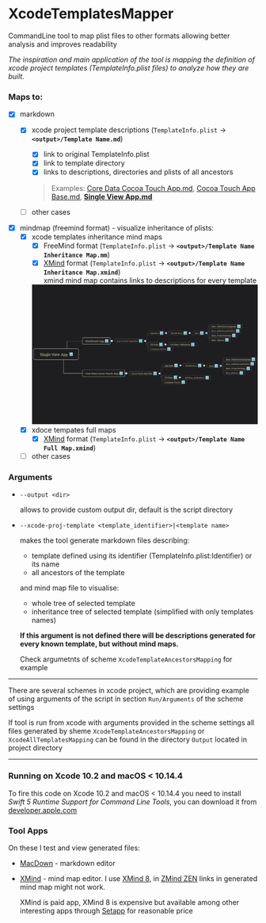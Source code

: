 # XcodeTemplatesMapper
CommandLine tool to map plist files to other formats allowing better analysis and improves readability

*The inspiration and main application of the tool is mapping the definition of xcode project templates (TemplateInfo.plist files) to analyze how they are built.*

### Maps to:

- [x] markdown
	- [x] xcode project template descriptions (`TemplateInfo.plist` -> **`<output>/Template Name.md`**)
		- [x] link to original TemplateInfo.plist
		- [x] link to template directory
		- [x] links to descriptions, directories and plists of all ancestors

		> Examples:  [Core Data Cocoa Touch App.md](Output/Core%20Data%20Cocoa%20Touch%20App.md), [Cocoa Touch App Base.md](Output/Cocoa%20Touch%20App%20Base.md), [**Single View App.md**](Output/Single%20View%20App.md)
	
	- [ ] other cases

		
- [x] mindmap (freemind format) - visualize inheritance of plists:
	- [x]  xcode templates inheritance mind maps
		- [x] FreeMind format (`TemplateInfo.plist` -> **`<output>/Template Name Inheritance Map.mm`**)
		- [x] [XMind](https://www.xmind.net) format (`TemplateInfo.plist` -> **`<output>/Template Name Inheritance Map.xmind`**)  
			xmind mind map contains links to descriptions for every template
			
		![Xmind](Docs/thumbnail.png)
	- [x] xdoce tempates full maps
		- [x] [XMind](https://www.xmind.net) format (`TemplateInfo.plist` -> **`<output>/Template Name Full Map.xmind`**)  
	- [ ] other cases

### Arguments
- `--output <dir>`
	
	allows to provide custom output dir, default is the script directory

- `--xcode-proj-template <template_identifier>|<template name>`

	makes the tool generate markdown files describing:
	
	- template defined using its identifier (TemplateInfo.plist:Identifier) or its name
	- all ancestors of the template

	and mind map file to visualise:
	
	- whole tree of selected template
	- inheritance tree of selected template (simplified with only templates names)

	**If this argument is not defined there will be descriptions generated for every known template, but without mind maps.**
	
	Check argumetnts of scheme `XcodeTemplateAncestorsMapping` for example

---

There are several schemes in xcode project, which are providing example of using arguments of the script in section `Run/Arguments` of the scheme settings

If tool is run from xcode with arguments provided in the scheme settings all files generated by sheme `XcodeTemplateAncestorsMapping` or `XcodeAllTemplatesMapping` can be found in the directory `Output` located in project directory

---
### Running on Xcode 10.2 and macOS < 10.14.4

To fire this code on Xcode 10.2 and macOS < 10.14.4 you need to install *Swift 5 Runtime Support for Command Line Tools*,
you can download it from [developer.apple.com](https://developer.apple.com/download/more/) 

### Tool Apps
On these I test and view generated files:

- [MacDown](MacDown) - markdown editor
- [XMind](https://www.xmind.net) - mind map editor. I use [XMind 8](https://www.xmind.net/xmind8-pro/), in [ZMind ZEN](https://www.xmind.net/zen/) links in generated mind map might not work.
	
	XMind is paid app, XMind 8 is expensive but available among other interesting apps through [Setapp](https://setapp.com) for reasonable price
